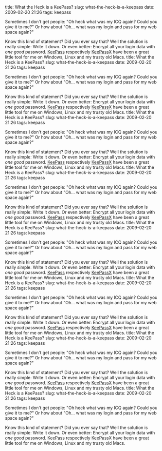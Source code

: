 title: What the Heck is a KeePass?
slug: what-the-heck-is-a-keepass
date: 2009-02-20 21:26
tags: keepass

Sometimes I don't get people: "Oh heck what was my ICQ again? Could you give it to me?" Or how about "Oh... what was my login and pass for my web space again?"

Know this kind of statement? Did you ever say that? Well the solution is really simple: Write it down. Or even better: Encrypt all your login data with *one good* password. [KeePass](http://keepass.info/) respectively [KeePassX](http://www.keepassx.org/) have been a great little tool for me on Windows, Linux and my trusty old Macs.
title: What the Heck is a KeePass?
slug: what-the-heck-is-a-keepass
date: 2009-02-20 21:26
tags: keepass

Sometimes I don't get people: "Oh heck what was my ICQ again? Could you give it to me?" Or how about "Oh... what was my login and pass for my web space again?"

Know this kind of statement? Did you ever say that? Well the solution is really simple: Write it down. Or even better: Encrypt all your login data with *one good* password. [KeePass](http://keepass.info/) respectively [KeePassX](http://www.keepassx.org/) have been a great little tool for me on Windows, Linux and my trusty old Macs.
title: What the Heck is a KeePass?
slug: what-the-heck-is-a-keepass
date: 2009-02-20 21:26
tags: keepass

Sometimes I don't get people: "Oh heck what was my ICQ again? Could you give it to me?" Or how about "Oh... what was my login and pass for my web space again?"

Know this kind of statement? Did you ever say that? Well the solution is really simple: Write it down. Or even better: Encrypt all your login data with *one good* password. [KeePass](http://keepass.info/) respectively [KeePassX](http://www.keepassx.org/) have been a great little tool for me on Windows, Linux and my trusty old Macs.
title: What the Heck is a KeePass?
slug: what-the-heck-is-a-keepass
date: 2009-02-20 21:26
tags: keepass

Sometimes I don't get people: "Oh heck what was my ICQ again? Could you give it to me?" Or how about "Oh... what was my login and pass for my web space again?"

Know this kind of statement? Did you ever say that? Well the solution is really simple: Write it down. Or even better: Encrypt all your login data with *one good* password. [KeePass](http://keepass.info/) respectively [KeePassX](http://www.keepassx.org/) have been a great little tool for me on Windows, Linux and my trusty old Macs.
title: What the Heck is a KeePass?
slug: what-the-heck-is-a-keepass
date: 2009-02-20 21:26
tags: keepass

Sometimes I don't get people: "Oh heck what was my ICQ again? Could you give it to me?" Or how about "Oh... what was my login and pass for my web space again?"

Know this kind of statement? Did you ever say that? Well the solution is really simple: Write it down. Or even better: Encrypt all your login data with *one good* password. [KeePass](http://keepass.info/) respectively [KeePassX](http://www.keepassx.org/) have been a great little tool for me on Windows, Linux and my trusty old Macs.
title: What the Heck is a KeePass?
slug: what-the-heck-is-a-keepass
date: 2009-02-20 21:26
tags: keepass

Sometimes I don't get people: "Oh heck what was my ICQ again? Could you give it to me?" Or how about "Oh... what was my login and pass for my web space again?"

Know this kind of statement? Did you ever say that? Well the solution is really simple: Write it down. Or even better: Encrypt all your login data with *one good* password. [KeePass](http://keepass.info/) respectively [KeePassX](http://www.keepassx.org/) have been a great little tool for me on Windows, Linux and my trusty old Macs.
title: What the Heck is a KeePass?
slug: what-the-heck-is-a-keepass
date: 2009-02-20 21:26
tags: keepass

Sometimes I don't get people: "Oh heck what was my ICQ again? Could you give it to me?" Or how about "Oh... what was my login and pass for my web space again?"

Know this kind of statement? Did you ever say that? Well the solution is really simple: Write it down. Or even better: Encrypt all your login data with *one good* password. [KeePass](http://keepass.info/) respectively [KeePassX](http://www.keepassx.org/) have been a great little tool for me on Windows, Linux and my trusty old Macs.
title: What the Heck is a KeePass?
slug: what-the-heck-is-a-keepass
date: 2009-02-20 21:26
tags: keepass

Sometimes I don't get people: "Oh heck what was my ICQ again? Could you give it to me?" Or how about "Oh... what was my login and pass for my web space again?"

Know this kind of statement? Did you ever say that? Well the solution is really simple: Write it down. Or even better: Encrypt all your login data with *one good* password. [KeePass](http://keepass.info/) respectively [KeePassX](http://www.keepassx.org/) have been a great little tool for me on Windows, Linux and my trusty old Macs.
